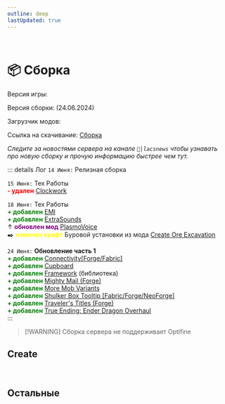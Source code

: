 ```yaml
---
outline: deep
lastUpdated: true
---
```


<Pill name="ML Create 2" link="./" icon="solar:archive-bold-duotone" color="#868dcc" /> <br/>
 
# 📦 Сборка

Версия игры: <Badge type="info" text="1.20.1" />

Версия сборки: <Badge type="info" text="v4" /> (24.06.2024) 

Загрузчик модов: <Badge type="info" text="1.20.1 Forge" />

Ссылка на скачивание: [Сборка](https://cdn.discordapp.com/attachments/1147016520128528435/1254861242540232745/mods.rar?ex=667b081a&is=6679b69a&hm=6d69270eea2acd183611bffb3d8325c2e1509eb8c0ea034e65d852c066a70776&) 

*Следите за новостями сервера на канале `📰│lacsnews` чтобы узнавать про новую сборку и прочую  информацию быстрее чем тут.*

::: details Лог
`14 Июня:` Релизная сборка 

`15 Июня:`  Тех Работы <br/>
**<span style="color: red;">- удален</span>** [Clockwork](https://www.curseforge.com/minecraft/mc-mods/create-clockwork) 

`18 Июня:`  Тех Работы <br/>
**<span style="color: green;">+ добавлен</span>** [EMI](https://www.curseforge.com/minecraft/mc-mods/emi)<br/>
**<span style="color: green;">+ добавлен</span>** [ExtraSounds ](https://www.curseforge.com/minecraft/mc-mods/extrasounds-forge) <br/>
↑  **<span style="color: purple;">обновлен мод</span>** [PlasmoVoice](https://www.curseforge.com/minecraft/mc-mods/plasmo-voice) <br/> 
✒️ **<span style="color: yellow;">изменен крафт</span>** Буровой установки из мода  [Create Ore Excavation ](https://www.curseforge.com/minecraft/mc-mods/create-ore-excavation)<br/>

`24 Июня:`  **Обновление часть 1**<br/>
**<span style="color: green;">+ добавлен</span>** [Connectivity\[Forge/Fabric\]](https://www.curseforge.com/minecraft/mc-mods/connectivity) <br/>
**<span style="color: green;">+ добавлен</span>** [Cupboard](https://www.curseforge.com/minecraft/mc-mods/cupboard) <br/>
**<span style="color: green;">+ добавлен</span>** [Framework](https://www.curseforge.com/minecraft/mc-mods/framework)  (библиотека)<br/>
**<span style="color: green;">+ добавлен</span>** [Mighty Mail (Forge)](https://www.curseforge.com/minecraft/mc-mods/mighty-mail) <br/>
**<span style="color: green;">+ добавлен</span>** [More Mob Variants ](https://www.curseforge.com/minecraft/mc-mods/more-mob-variants)<br/>
**<span style="color: green;">+ добавлен</span>** [Shulker Box Tooltip \[Fabric/Forge/NeoForge\]](https://www.curseforge.com/minecraft/mc-mods/shulkerboxtooltip) <br/>
**<span style="color: green;">+ добавлен</span>** [Traveler's Titles (Forge) ](https://www.curseforge.com/minecraft/mc-mods/travelers-titles)<br/>
**<span style="color: green;">+ добавлен</span>** [True Ending: Ender Dragon Overhaul ](https://modrinth.com/datapack/true-ending)<br/>
:::

> [!WARNING] Сборка сервера не поддерживает Optifine 

## Create
<br/>
<Box :items="[
    { 
      name: 'Create', 
      link: 'https://www.curseforge.com/minecraft/mc-mods/create', 
      image: 'https://media.forgecdn.net/avatars/thumbnails/1065/184/256/256/638598725500886388.png', 
      color: '#FF0000', desc: 'Curseforge', 
    },
    { 
      name: 'Create Goggles', 
      link: 'https://www.curseforge.com/minecraft/mc-mods/create-goggles', 
      image: 'https://media.forgecdn.net/avatars/thumbnails/1068/188/256/256/638602681717064214.png', 
      color: '#FF0000', desc: 'Curseforge', //icon: 'simple-icons:curseforge'
    },
    { 
      name: 'Armor Trim', 
      link: 'https://www.curseforge.com/minecraft/mc-mods/create-armor-trim', 
      image: 'https://media.forgecdn.net/avatars/thumbnails/997/864/256/256/638515739861391586.png', 
      color: '#FF0000', desc: 'Curseforge', 
    },
    { 
      name: 'Create Jetpack', 
      link: 'https://www.curseforge.com/minecraft/mc-mods/create-jetpack', 
      image: 'https://media.forgecdn.net/avatars/thumbnails/585/29/256/256/637951524914026425.png', 
      color: '#FF0000', desc: 'Curseforge', 
    },
    { 
      name: 'Crafts & Additions', 
      link: 'https://www.curseforge.com/minecraft/mc-mods/createaddition', 
      image: 'https://media.forgecdn.net/avatars/thumbnails/405/250/256/256/637616939209778882.png', 
      color: '#FF0000', desc: 'Curseforge', 
    },
    { 
      name: 'Misc & Things', 
      link: 'https://www.curseforge.com/minecraft/mc-mods/create-misc-and-things', 
      image: 'https://media.forgecdn.net/avatars/thumbnails/873/437/256/256/638293470247022480.png', 
      color: '#FF0000', desc: 'Curseforge', 
    },
    { 
      name: 'More Automation', 
      link: 'https://www.curseforge.com/minecraft/mc-mods/create-more-automation', 
      image: 'https://media.forgecdn.net/avatars/thumbnails/1065/202/256/256/638598743189353680.png', 
      color: '#FF0000', desc: 'Curseforge', 
    },
    { 
      name: 'Fully Automated', 
      link: 'https://modrinth.com/mod/create-fully-automated', 
      image: 'https://cdn.modrinth.com/data/8f6jkgAa/680d8a6e6c56d7d4008408bde6b82ce2f54fee87_96.webp', 
      color: '#00FF00', desc: 'Modrinth' //icon: 'simple-icons:modrinth'
    },
    { 
      name: 'High Pressure', 
      link: 'https://modrinth.com/mod/create-high-pressure', 
      image: 'https://cdn.modrinth.com/data/Mn8ziD0c/0a52c693eb09fb52f90244c7deeafec1f7b6a69f_96.webp', 
      color: '#00FF00', desc: 'Modrinth', //icon: 'simple-icons:modrinth'
    },
    { 
      name: 'Create: Oxidized', 
      link: 'https://www.curseforge.com/minecraft/mc-mods/create-oxidized', 
      image: 'https://media.forgecdn.net/avatars/thumbnails/923/484/256/256/638390204260502314.png', 
      color: '#FF0000', desc: 'Curseforge', 
    },
    { 
      name: 'Create: Gravity', 
      link: 'https://www.curseforge.com/minecraft/mc-mods/create-gravity', 
      image: 'https://media.forgecdn.net/avatars/thumbnails/946/95/256/256/638431672145306956.png', 
      color: '#FF0000', desc: 'Curseforge', 
    },
    { 
      name: 'Aquatic Ambitions', 
      link: 'https://www.curseforge.com/minecraft/mc-mods/create-aquatic-ambitions', 
      image: 'https://media.forgecdn.net/avatars/thumbnails/982/964/256/256/638490959582993753.png', 
      color: '#FF0000', desc: 'Curseforge', 
    },
    { 
      name: 'Ore Excavation', 
      link: 'https://www.curseforge.com/minecraft/mc-mods/create-ore-excavation', 
      image: 'https://media.forgecdn.net/avatars/thumbnails/1067/697/256/256/638602012706611157.png', 
      color: '#FF0000', desc: 'Curseforge', 
    },
    { 
      name: 'Create: Liquid Fuel', 
      link: 'https://www.curseforge.com/minecraft/mc-mods/create-liquid-fuel', 
      image: 'https://media.forgecdn.net/avatars/thumbnails/793/156/256/256/638150866140201762.png', 
      color: '#FF0000', desc: 'Curseforge', 
    },
    { 
      name: 'Power Loader', 
      link: 'https://www.curseforge.com/minecraft/mc-mods/create-power-loader', 
      image: 'https://media.forgecdn.net/avatars/thumbnails/903/443/256/256/638352779105838214.png', 
      color: '#FF0000', desc: 'Curseforge', 
    },
    { 
      name: 'Tweak Controllers', 
      link: 'https://www.curseforge.com/minecraft/mc-mods/create-tweaked-controllers', 
      image: 'https://media.forgecdn.net/avatars/thumbnails/860/786/256/256/638267689835103641.png', 
      color: '#FF0000', desc: 'Curseforge', 
    },
    { 
      name: 'Big Contraptions', 
      link: 'https://www.curseforge.com/minecraft/mc-mods/create-big-contraptions', 
      image: 'https://media.forgecdn.net/avatars/thumbnails/835/940/256/256/638227944052061210.png', 
      color: '#FF0000', desc: 'Curseforge', 
    },
    { 
      name: 'Create Encased', 
      link: 'https://www.curseforge.com/minecraft/mc-mods/create-encased', 
      image: 'https://media.forgecdn.net/avatars/thumbnails/1071/505/256/256/638607067577017369.png', 
      color: '#FF0000', desc: 'Curseforge', 
    },
    { 
      name: 'Create: Connected', 
      link: 'https://www.curseforge.com/minecraft/mc-mods/create-connected', 
      image: 'https://media.forgecdn.net/avatars/thumbnails/922/162/256/256/638387242479713653.png', 
      color: '#FF0000', desc: 'Curseforge', 
    },
    { 
      name: 'Create: Framed', 
      link: 'https://www.curseforge.com/minecraft/mc-mods/create-framed', 
      image: 'https://media.forgecdn.net/avatars/thumbnails/922/838/256/256/638388766008416292.png', 
      color: '#FF0000', desc: 'Curseforge', 
    },
    { 
      name: 'Create: Copycats+', 
      link: 'https://www.curseforge.com/minecraft/mc-mods/copycats', 
      image: 'https://media.forgecdn.net/avatars/thumbnails/946/562/256/256/638432563570802556.png', 
      color: '#FF0000', desc: 'Curseforge', 
    },
    { 
      name: 'Create Deco', 
      link: 'https://www.curseforge.com/minecraft/mc-mods/create-deco', 
      image: 'https://media.forgecdn.net/avatars/thumbnails/1065/338/256/256/638598933457608969.png', 
      color: '#FF0000', desc: 'Curseforge', 
    },
    { 
      name: 'Deco Additions', 
      link: 'https://modrinth.com/datapack/create-deco-additions', 
      image: 'https://cdn.modrinth.com/data/HrsF061q/15382abe37af18eb27ceeb93973c29ce2f6930ab_96.webp', 
      color: '#00FF00', desc: 'Modrinth', //icon: 'simple-icons:modrinth'
    },
    { 
      name: 'Rechiseled: Create', 
      link: 'https://www.curseforge.com/minecraft/mc-mods/rechiseled-create', 
      image: 'https://media.forgecdn.net/avatars/thumbnails/848/902/256/256/638249353195216679.png', 
      color: '#FF0000', desc: 'Curseforge', 
    },
    { 
      name: 'Create: Interiors', 
      link: 'https://www.curseforge.com/minecraft/mc-mods/interiors', 
      image: 'https://media.forgecdn.net/avatars/thumbnails/1068/436/256/256/638602929407669140.png', 
      color: '#FF0000', desc: 'Curseforge', 
    },
    { 
      name: 'Steam \'n\' Rails', 
      link: 'https://www.curseforge.com/minecraft/mc-mods/create-steam-n-rails', 
      image: 'https://media.forgecdn.net/avatars/thumbnails/1065/609/256/256/638599304770885171.webp', 
      color: '#FF0000', desc: 'Curseforge', 
    },
    { 
      name: 'Bells & Whistles', 
      link: 'https://www.curseforge.com/minecraft/mc-mods/bellsandwhistles', 
      image: 'https://media.forgecdn.net/avatars/thumbnails/1068/437/256/256/638602929669872740.png', 
      color: '#FF0000', desc: 'Curseforge', 
    },
    { 
      name: 'Railways Navigator', 
      link: 'https://www.curseforge.com/minecraft/mc-mods/create-railways-navigator', 
      image: 'https://media.forgecdn.net/avatars/thumbnails/1066/720/256/256/638600887691727882.png', 
      color: '#FF0000', desc: 'Curseforge', 
    },
    { 
      name: 'Train Perspective', 
      link: 'https://modrinth.com/mod/create-train-perspective', 
      image: 'https://cdn.modrinth.com/data/MAuPqvf1/d61ce32c99e33e419704021d30ef138fd3f8f76b_96.webp', 
      color: '#00FF00', desc: 'Modrinth', //icon: 'simple-icons:modrinth'
    },
    { 
      name: 'Numismatics', 
      link: 'https://www.curseforge.com/minecraft/mc-mods/numismatics', 
      image: 'https://media.forgecdn.net/avatars/thumbnails/975/993/256/256/638479743236516111.png', 
      color: '#FF0000', desc: 'Curseforge', 
    },
    { 
      name: 'Numismatics Craft.', 
      link: 'https://www.curseforge.com/minecraft/mc-mods/create-numismatics-crafting-recipe', 
      image: 'https://media.forgecdn.net/avatars/thumbnails/1002/876/256/256/638523286786359576.png', 
      color: '#FF0000', desc: 'Curseforge', 
    },
    { 
      name: 'Create Slice & Dice', 
      link: 'https://www.curseforge.com/minecraft/mc-mods/slice-and-dice', 
      image: 'https://media.forgecdn.net/avatars/thumbnails/1076/930/256/256/638614872387774853.png', 
      color: '#FF0000', desc: 'Curseforge', 
    },
    { 
      name: 'Create Delight', 
      link: 'https://www.curseforge.com/minecraft/modpacks/create-delight', 
      image: 'https://media.forgecdn.net/avatars/thumbnails/795/11/256/256/638154158088458233.png', 
      color: '#FF0000', desc: 'Curseforge', 
    },
    { 
      name: 'Central Kitchen', 
      link: 'https://www.curseforge.com/minecraft/mc-mods/create-central-kitchen', 
      image: 'https://media.forgecdn.net/avatars/thumbnails/770/583/256/256/638109213062028041.png', 
      color: '#FF0000', desc: 'Curseforge', 
    },
    { 
      name: 'Create Ratatouille', 
      link: 'https://www.curseforge.com/minecraft/mc-mods/create-ratatouille', 
      image: 'https://media.forgecdn.net/avatars/thumbnails/958/372/256/256/638452456238837257.png', 
      color: '#FF0000', desc: 'Curseforge', 
    },
    { 
      name: 'Enchant. Industry', 
      link: 'https://www.curseforge.com/minecraft/mc-mods/create-enchantment-industry', 
      image: 'https://media.forgecdn.net/avatars/thumbnails/624/857/256/256/638021175448741701.png', 
      color: '#FF0000', desc: 'Curseforge', 
    },
    ]"
/>


## Остальные

<Box :items="[
    { 
      name: 'Alex\'s Mobs', 
      link: 'https://www.curseforge.com/minecraft/mc-mods/alexs-mobs', 
      image: 'https://media.forgecdn.net/avatars/thumbnails/543/777/256/256/637874731161865623.jpeg', 
      color: '#FF0000', desc: 'Curseforge', 
    },
    { 
      name: 'Refined Storage', 
      link: 'https://www.curseforge.com/minecraft/mc-mods/refined-storage', 
      image: 'https://media.forgecdn.net/avatars/thumbnails/51/695/256/256/636106666531773282.png', 
      color: '#FF0000', desc: 'Curseforge', //icon: 'simple-icons:curseforge'
    },
    { 
      name: 'Farmer\'s Delight', 
      link: 'https://www.curseforge.com/minecraft/mc-mods/farmers-delight', 
      image: 'https://media.forgecdn.net/avatars/thumbnails/396/11/256/256/637595005615179370.png', 
      color: '#FF0000', desc: 'Curseforge', 
    },
    { 
      name: 'Emotecraft', 
      link: 'https://www.curseforge.com/minecraft/mc-mods/emotecraft-forge', 
      image: 'https://media.forgecdn.net/avatars/thumbnails/294/964/256/256/637335210850751725.png', 
      color: '#FF0000', desc: 'Curseforge', 
    },
    { 
      name: 'Plasmo Voice', 
      link: 'https://modrinth.com/plugin/plasmo-voice', 
      image: 'https://cdn.modrinth.com/data/1bZhdhsH/72c1641d4af92d93546958a2c87e0b5fd1c3f650_96.webp', 
      color: '#00FF00', desc: 'Modrinth', //icon: 'simple-icons:modrinth'
    },
    { 
      name: 'Exposure', 
      link: 'https://www.curseforge.com/minecraft/mc-mods/exposure', 
      image: 'https://media.forgecdn.net/avatars/thumbnails/1029/426/256/256/638551434733696364_animated.gif', 
      color: '#FF0000', desc: 'Curseforge', 
    },
    { 
      name: 'CC: Tweaked', 
      link: 'https://www.curseforge.com/minecraft/mc-mods/cc-tweaked', 
      image: 'https://media.forgecdn.net/avatars/thumbnails/130/871/256/256/636463439690354770.png', 
      color: '#FF0000', desc: 'Curseforge',
    },
    { 
      name: 'Better Archeology', 
      link: 'https://www.curseforge.com/minecraft/mc-mods/better-archeology', 
      image: 'https://media.forgecdn.net/avatars/thumbnails/837/435/256/256/638230587773934333.png', 
      color: '#FF0000', desc: 'Curseforge', //icon: 'simple-icons:curseforge'
    },
    ]"
/>